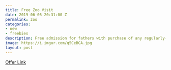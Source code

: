 ```yaml
---
title: Free Zoo Visit
date: 2019-06-05 20:31:00 Z
permalink: zoo
categories:
- new
- freebies
description: Free admission for fathers with purchase of any regularly-priced ticket
image: https://i.imgur.com/q5CeBCA.jpg
layout: post
---
```


[Offer Link](https://zooatlanta.org/event/fathers-day-at-the-zoo/)